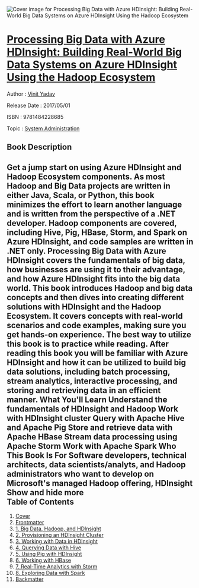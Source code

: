 ![Cover image for Processing Big Data with Azure HDInsight: Building Real-World Big Data Systems on Azure HDInsight Using the Hadoop Ecosystem](https://imgdetail.ebookreading.net/cover/cover/system_admin/EB9781484228685.jpg)

[Processing Big Data with Azure HDInsight: Building Real-World Big Data Systems on Azure HDInsight Using the Hadoop Ecosystem](https://ebookreading.net/view/book/Processing+Big+Data+with+Azure+HDInsight%3A+Building+Real-World+Big+Data+Systems+on+Azure+HDInsight+Using+the+Hadoop+Ecosystem-EB9781484228685_1.html "Processing Big Data with Azure HDInsight: Building Real-World Big Data Systems on Azure HDInsight Using the Hadoop Ecosystem")
====================================================================================================================

Author : [Vinit Yadav](https://ebookreading.net/search/author/Vinit+Yadav)

Release Date : 2017/05/01

ISBN : 9781484228685

Topic : [System Administration](https://ebookreading.net/search/category/system-administration)

Book Description
-----------------

 Get a jump start on using Azure HDInsight and Hadoop Ecosystem components. As most Hadoop and Big Data projects are written in either Java, Scala, or Python, this book minimizes the effort to learn another language and is written from the perspective of a .NET developer. Hadoop components are covered, including Hive, Pig, HBase, Storm, and Spark on Azure HDInsight, and code samples are written in .NET only.
Processing Big Data with Azure HDInsight covers the fundamentals of big data, how businesses are using it to their advantage, and how Azure HDInsight fits into the big data world. This book introduces Hadoop and big data concepts and then dives into creating different solutions with HDInsight and the Hadoop Ecosystem. It covers concepts with real-world scenarios and code examples, making sure you get hands-on experience. The best way to utilize this book is to practice while reading. After reading this book you will be familiar with Azure HDInsight and how it can be utilized to build big data solutions, including batch processing, stream analytics, interactive processing, and storing and retrieving data in an efficient manner.
What You'll Learn
Understand the fundamentals of HDInsight and Hadoop
Work with HDInsight cluster
Query with Apache Hive and Apache Pig
Store and retrieve data with Apache HBase
Stream data processing using Apache Storm
Work with Apache Spark
Who This Book Is For
Software developers, technical architects, data scientists/analyts, and Hadoop administrators who want to develop on Microsoft's managed Hadoop offering, HDInsight
        Show and hide more                
Table of Contents
-----------------

1. [Cover](https://ebookreading.net/view/book/Processing+Big+Data+with+Azure+HDInsight%3A+Building+Real-World+Big+Data+Systems+on+Azure+HDInsight+Using+the+Hadoop+Ecosystem-EB9781484228685_1.html)
1. [Frontmatter](https://ebookreading.net/view/book/Processing+Big+Data+with+Azure+HDInsight%3A+Building+Real-World+Big+Data+Systems+on+Azure+HDInsight+Using+the+Hadoop+Ecosystem-EB9781484228685_2.html)
1. [1. Big Data, Hadoop, and HDInsight](https://ebookreading.net/view/book/Processing+Big+Data+with+Azure+HDInsight%3A+Building+Real-World+Big+Data+Systems+on+Azure+HDInsight+Using+the+Hadoop+Ecosystem-EB9781484228685_3.html)
1. [2. Provisioning an HDInsight Cluster](https://ebookreading.net/view/book/Processing+Big+Data+with+Azure+HDInsight%3A+Building+Real-World+Big+Data+Systems+on+Azure+HDInsight+Using+the+Hadoop+Ecosystem-EB9781484228685_4.html)
1. [3. Working with Data in HDInsight](https://ebookreading.net/view/book/Processing+Big+Data+with+Azure+HDInsight%3A+Building+Real-World+Big+Data+Systems+on+Azure+HDInsight+Using+the+Hadoop+Ecosystem-EB9781484228685_5.html)
1. [4. Querying Data with Hive](https://ebookreading.net/view/book/Processing+Big+Data+with+Azure+HDInsight%3A+Building+Real-World+Big+Data+Systems+on+Azure+HDInsight+Using+the+Hadoop+Ecosystem-EB9781484228685_6.html)
1. [5. Using Pig with HDInsight](https://ebookreading.net/view/book/Processing+Big+Data+with+Azure+HDInsight%3A+Building+Real-World+Big+Data+Systems+on+Azure+HDInsight+Using+the+Hadoop+Ecosystem-EB9781484228685_7.html)
1. [6. Working with HBase](https://ebookreading.net/view/book/Processing+Big+Data+with+Azure+HDInsight%3A+Building+Real-World+Big+Data+Systems+on+Azure+HDInsight+Using+the+Hadoop+Ecosystem-EB9781484228685_8.html)
1. [7. Real-Time Analytics with Storm](https://ebookreading.net/view/book/Processing+Big+Data+with+Azure+HDInsight%3A+Building+Real-World+Big+Data+Systems+on+Azure+HDInsight+Using+the+Hadoop+Ecosystem-EB9781484228685_9.html)
1. [8. Exploring Data with Spark](https://ebookreading.net/view/book/Processing+Big+Data+with+Azure+HDInsight%3A+Building+Real-World+Big+Data+Systems+on+Azure+HDInsight+Using+the+Hadoop+Ecosystem-EB9781484228685_10.html)
1. [Backmatter](https://ebookreading.net/view/book/Processing+Big+Data+with+Azure+HDInsight%3A+Building+Real-World+Big+Data+Systems+on+Azure+HDInsight+Using+the+Hadoop+Ecosystem-EB9781484228685_11.html)
